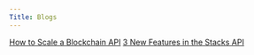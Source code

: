 ```yaml
---
Title: Blogs
---
```


[How to Scale a Blockchain API](https://www.hiro.so/blog/how-to-scale-a-blockchain-api)
[3 New Features in the Stacks API](https://docs.hiro.so/get-started/stacks-blockchain-api)
